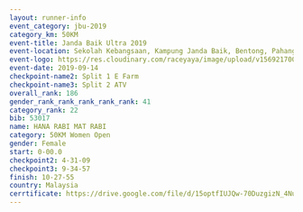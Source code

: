 ```yaml
---
layout: runner-info 
event_category: jbu-2019 
category_km: 50KM 
event-title: Janda Baik Ultra 2019 
event-location: Sekolah Kebangsaan, Kampung Janda Baik, Bentong, Pahang, Malaysia 
event-logo: https://res.cloudinary.com/raceyaya/image/upload/v1569217009/logo/janda-baik_vch1pc.jpg 
event-date: 2019-09-14 
checkpoint-name2: Split 1 E Farm 
checkpoint-name3: Split 2 ATV 
overall_rank: 186
gender_rank_rank_rank_rank_rank: 41
category_rank: 22
bib: 53017
name: HANA RABI MAT RABI
category: 50KM Women Open
gender: Female
start: 0-00.0
checkpoint2: 4-31-09
checkpoint3: 9-34-57
finish: 10-27-55
country: Malaysia
cerrtificate: https://drive.google.com/file/d/15optfIUJQw-70DuzgizN_4Nu-lliAfFa/view?usp=sharing
---
```

